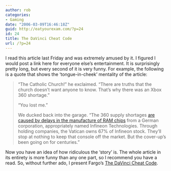```yaml
---
author: rob
categories:
- Gaming
date: "2006-03-09T16:46:18Z"
guid: http://eatyourexam.com/?p=24
id: 24
title: The DaVinci Cheat Code
url: /?p=24
---
```

I read this article last Friday and was extremely amused by it. I figured I would post a link here for everyone else&#8217;s entertainment. It is surprisingly pretty long, but every second of it is very funny. For example, the following is a quote that shows the &#8216;tongue-in-cheek&#8217; mentality of the article:

> &#8220;The Catholic Church!&#8221; he exclaimed. &#8220;There are truths that the church doesn&#8217;t want anyone to know. That&#8217;s why there was an Xbox 360 shortage.&#8221;
> 
> &#8220;You lost me.&#8221;
> 
> We ducked back into the garage. &#8220;The 360 supply shortages <a target="_blank" href="http://blogs.mercurynews.com/aei/2006/02/memory_chips_ar.html">are caused by delays in the manufacture of RAM chips</a> from a German corporation, appropriately named Infineon Technologies. Through holding companies, the Vatican owns 67% of Infineon stock. They&#8217;ll stop at nothing to keep that console off the market. But the cover-up&#8217;s been going on for centuries.&#8221;

Now you have an idea of how ridiculous the &#8216;story&#8217; is. The whole article in its entirety is more funny than any one part, so I recommend you have a read. So, without further ado, I present Fargo&#8217;s <a title="The DaVinci Cheat Code" target="_blank" href="http://www.gamespy.com/articles/693/693211p4.html">The DaVinci Cheat Code</a>.